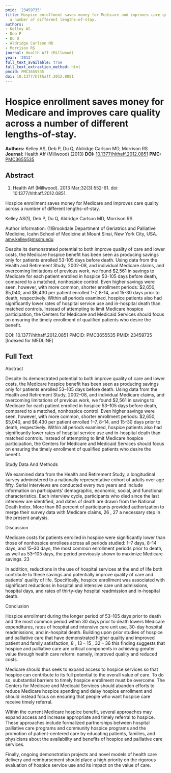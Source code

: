 ```yaml
---
pmid: '23459735'
title: Hospice enrollment saves money for Medicare and improves care quality across
  a number of different lengths-of-stay.
authors:
- Kelley AS
- Deb P
- Du Q
- Aldridge Carlson MD
- Morrison RS
journal: Health Aff (Millwood)
year: '2013'
full_text_available: true
full_text_extraction_method: html
pmcid: PMC3655535
doi: 10.1377/hlthaff.2012.0851
---
```


# Hospice enrollment saves money for Medicare and improves care quality across a number of different lengths-of-stay.
**Authors:** Kelley AS, Deb P, Du Q, Aldridge Carlson MD, Morrison RS
**Journal:** Health Aff (Millwood) (2013)
**DOI:** [10.1377/hlthaff.2012.0851](https://doi.org/10.1377/hlthaff.2012.0851)
**PMC:** [PMC3655535](https://www.ncbi.nlm.nih.gov/pmc/articles/PMC3655535/)

## Abstract

1. Health Aff (Millwood). 2013 Mar;32(3):552-61. doi: 10.1377/hlthaff.2012.0851.

Hospice enrollment saves money for Medicare and improves care quality across a 
number of different lengths-of-stay.

Kelley AS(1), Deb P, Du Q, Aldridge Carlson MD, Morrison RS.

Author information:
(1)Brookdale Department of Geriatrics and Palliative Medicine, Icahn School of 
Medicine at Mount Sinai, New York City, USA. amy.kelley@mssm.edu

Despite its demonstrated potential to both improve quality of care and lower 
costs, the Medicare hospice benefit has been seen as producing savings only for 
patients enrolled 53-105 days before death. Using data from the Health and 
Retirement Study, 2002-08, and individual Medicare claims, and overcoming 
limitations of previous work, we found $2,561 in savings to Medicare for each 
patient enrolled in hospice 53-105 days before death, compared to a matched, 
nonhospice control. Even higher savings were seen, however, with more common, 
shorter enrollment periods: $2,650, $5,040, and $6,430 per patient enrolled 1-7, 
8-14, and 15-30 days prior to death, respectively. Within all periods examined, 
hospice patients also had significantly lower rates of hospital service use and 
in-hospital death than matched controls. Instead of attempting to limit Medicare 
hospice participation, the Centers for Medicare and Medicaid Services should 
focus on ensuring the timely enrollment of qualified patients who desire the 
benefit.

DOI: 10.1377/hlthaff.2012.0851
PMCID: PMC3655535
PMID: 23459735 [Indexed for MEDLINE]

## Full Text

Abstract

Despite its demonstrated potential to both improve quality of care and lower costs, the Medicare hospice benefit has been seen as producing savings only for patients enrolled 53–105 days before death. Using data from the Health and Retirement Study, 2002–08, and individual Medicare claims, and overcoming limitations of previous work, we found $2,561 in savings to Medicare for each patient enrolled in hospice 53–105 days before death, compared to a matched, nonhospice control. Even higher savings were seen, however, with more common, shorter enrollment periods: $2,650, $5,040, and $6,430 per patient enrolled 1–7, 8–14, and 15–30 days prior to death, respectively. Within all periods examined, hospice patients also had significantly lower rates of hospital service use and in-hospital death than matched controls. Instead of attempting to limit Medicare hospice participation, the Centers for Medicare and Medicaid Services should focus on ensuring the timely enrollment of qualified patients who desire the benefit.

Study Data And Methods

We examined data from the Health and Retirement Study, a longitudinal survey administered to a nationally representative cohort of adults over age fifty. Serial interviews are conducted every two years and include information on participants’ demographic, economic, social, and functional characteristics. Each interview cycle, participants who died since the last interview are identified, and dates of death are drawn from the National Death Index. More than 80 percent of participants provided authorization to merge their survey data with Medicare claims, 26 , 27 a necessary step in the present analysis.

Discussion

Medicare costs for patients enrolled in hospice were significantly lower than those of nonhospice enrollees across all periods studied: 1–7 days, 8–14 days, and 15–30 days, the most common enrollment periods prior to death, as well as 53–105 days, the period previously shown to maximize Medicare savings. 23

In addition, reductions in the use of hospital services at the end of life both contribute to these savings and potentially improve quality of care and patients’ quality of life. Specifically, hospice enrollment was associated with significant reductions in hospital and intensive care unit admissions, hospital days, and rates of thirty-day hospital readmission and in-hospital death.

Conclusion

Hospice enrollment during the longer period of 53–105 days prior to death and the most common period within 30 days prior to death lowers Medicare expenditures, rates of hospital and intensive care unit use, 30-day hospital readmissions, and in-hospital death. Building upon prior studies of hospice and palliative care that have demonstrated higher quality and improved patient and family satisfaction, 8 , 13 – 15 , 32 – 36 this finding suggests that hospice and palliative care are critical components in achieving greater value through health care reform: namely, improved quality and reduced costs.

Medicare should thus seek to expand access to hospice services so that hospice can contribute to its full potential to the overall value of care. To do so, substantial barriers to timely hospice enrollment must be overcome. The Centers for Medicare and Medicaid Services should abandon efforts to reduce Medicare hospice spending and delay hospice enrollment and should instead focus on ensuring that people who want hospice care receive timely referral.

Within the current Medicare hospice benefit, several approaches may expand access and increase appropriate and timely referral to hospice. These approaches include formalized partnerships between hospital palliative care programs and community hospice programs and the promotion of patient-centered care by educating patients, families, and physicians about the availability and benefits of hospice and palliative care services.

Finally, ongoing demonstration projects and novel models of health care delivery and reimbursement should place a high priority on the rigorous evaluation of hospice service use and its impact on the value of care.
